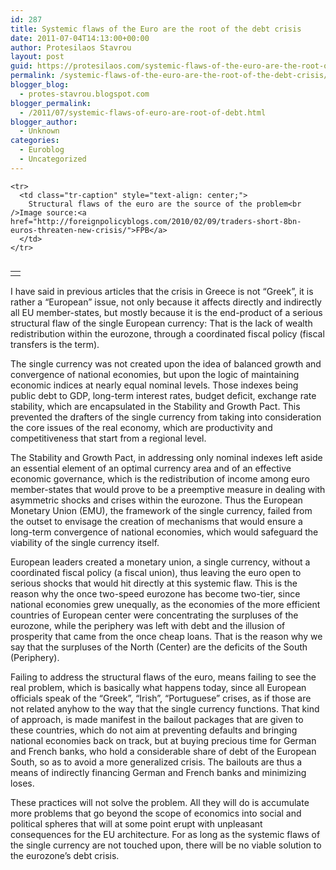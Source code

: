 ```yaml
---
id: 287
title: Systemic flaws of the Euro are the root of the debt crisis
date: 2011-07-04T14:13:00+00:00
author: Protesilaos Stavrou
layout: post
guid: https://protesilaos.com/systemic-flaws-of-the-euro-are-the-root-of-the-debt-crisis/
permalink: /systemic-flaws-of-the-euro-are-the-root-of-the-debt-crisis/
blogger_blog:
  - protes-stavrou.blogspot.com
blogger_permalink:
  - /2011/07/systemic-flaws-of-euro-are-root-of-debt.html
blogger_author:
  - Unknown
categories:
  - Euroblog
  - Uncategorized
---
```

<div dir="ltr" style="text-align: left;" trbidi="on">
  <table cellpadding="0" cellspacing="0" class="tr-caption-container" style="float: right; margin-left: 1em; text-align: right;">
    <tr>
      <td style="text-align: center;">
        <a href="http://1.bp.blogspot.com/-L8jVtjcW_lU/ThGYs1W6nqI/AAAAAAAAAX0/BD84uVVRvRE/s1600/euro-puzzle-image.jpg" imageanchor="1" style="clear: right; margin-bottom: 1em; margin-left: auto; margin-right: auto;"></a>
      </td>
    </tr>
    
    <tr>
      <td class="tr-caption" style="text-align: center;">
        Structural flaws of the euro are the source of the problem<br />Image source:<a href="http://foreignpolicyblogs.com/2010/02/09/traders-short-8bn-euros-threaten-new-crisis/">FPB</a>
      </td>
    </tr>
  </table>
  
  <p>
    I have said in previous articles that the crisis in Greece is not &#8220;Greek&#8221;, it is rather a &#8220;European&#8221; issue, not only because it affects directly and indirectly all EU member-states, but mostly because it is the end-product of a serious structural flaw of the single European currency: That is the lack of wealth redistribution within the eurozone, through a coordinated fiscal policy (fiscal transfers is the term).
  </p>
  
  <p>
    The single currency was not created upon the idea of balanced growth and convergence of national economies, but upon the logic of maintaining economic indices at nearly equal nominal levels. Those indexes being public debt to GDP, long-term interest rates, budget deficit, exchange rate stability, which are encapsulated in the Stability and Growth Pact. This prevented the drafters of the single currency from taking into consideration the core issues of the real economy, which are productivity and competitiveness that start from a regional level.
  </p>
  
  <p>
    The Stability and Growth Pact, in addressing only nominal indexes left aside an essential element of an optimal currency area and of an effective economic governance, which is the redistribution of income among euro member-states that would prove to be a preemptive measure in dealing with asymmetric shocks and crises within the eurozone. Thus the European Monetary Union (EMU), the framework of the single currency, failed from the outset to envisage the creation of mechanisms that would ensure a long-term convergence of national economies, which would safeguard the viability of the single currency itself.
  </p>
  
  <p>
    European leaders created a monetary union, a single currency, without a coordinated fiscal policy (a fiscal union), thus leaving the euro open to serious shocks that would hit directly at this systemic flaw. This is the reason why the once two-speed eurozone has become two-tier, since national economies grew unequally, as the economies of the more efficient countries of European center were concentrating the surpluses of the eurozone, while the periphery was left with debt and the illusion of prosperity that came from the once cheap loans. That is the reason why we say that the surpluses of the North (Center) are the deficits of the South (Periphery).
  </p>
  
  <p>
    Failing to address the structural flaws of the euro, means failing to see the real problem, which is basically what happens today, since all European officials speak of the &#8220;Greek&#8221;, &#8220;Irish&#8221;, &#8220;Portuguese&#8221; crises, as if those are not related anyhow to the way that the single currency functions. That kind of approach, is made manifest in the bailout packages that are given to these countries, which do not aim at preventing defaults and bringing national economies back on track, but at buying precious time for German and French banks, who hold a considerable share of debt of the European South, so as to avoid a more generalized crisis. The bailouts are thus a means of indirectly financing German and French banks and minimizing loses.
  </p>
  
  <p>
    These practices will not solve the problem. All they will do is accumulate more problems that go beyond the scope of economics into social and political spheres that will at some point erupt with unpleasant consequences for the EU architecture. For as long as the systemic flaws of the single currency are not touched upon, there will be no viable solution to the eurozone&#8217;s debt crisis.
  </p>
</div>